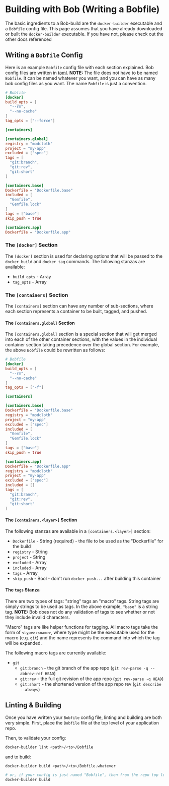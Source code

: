# Building with Bob (Writing a Bobfile)

The basic ingredients to a Bob-build are the `docker-builder` executable and a
`Bobfile` config file.  This page assumes that you have already
downloaded or built the `docker-builder` executable.  If you have not, please
check out the other docs referenced

## Writing a `Bobfile` Config

Here is an example `Bobfile` config file with each section explained.
Bob config files are written in [toml](https://github.com/mojombo/toml).
**NOTE:** The file does not have to be named `Bobfile`.  It can be named
whatever you want, and you can have as many bob config files as you
want.  The name `Bobfile` is just a convention.

```toml
# Bobfile
[docker]
build_opts = [
  "--rm",
  "--no-cache"
]
tag_opts = ["--force"]

[containers]

[containers.global]
registry = "modcloth"
project = "my-app"
excluded = ["spec"]
tags = [
  "git:branch",
  "git:rev",
  "git:short"
]

[containers.base]
Dockerfile = "Dockerfile.base"
included = [
  "Gemfile",
  "Gemfile.lock"
]
tags = ["base"]
skip_push = true

[containers.app]
Dockerfile = "Dockerfile.app"
```

### The `[docker]` Section

The `[docker]` section is used for declaring options that will be passed
to the `docker build` and `docker tag` commands.  The following stanzas
are available:

* `build_opts` - Array
* `tag_opts` - Array

### The `[containers]` Section

The `[containers]` section can have any number of sub-sections, where
each section represents a container to be built, tagged, and pushed.

#### The `[containers.global]` Section

The `[containers.global]` section is a special section that will get
merged into each of the other container sections, with the values in the
individual container section taking precedence over the global section.
For example, the above `Bobfile` could be rewritten as follows:

```toml
# Bobfile
[docker]
build_opts = [
  "--rm",
  "--no-cache"
]
tag_opts = ["-f"]

[containers]

[containers.base]
Dockerfile = "Dockerfile.base"
registry = "modcloth"
project = "my-app"
excluded = ["spec"]
included = [
  "Gemfile",
  "Gemfile.lock"
]
tags = ["base"]
skip_push = true

[containers.app]
Dockerfile = "Dockerfile.app"
registry = "modcloth"
project = "my-app"
excluded = ["spec"]
included = []
tags = [
  "git:branch",
  "git:rev",
  "git:short"
]
```

#### The `[containers.<layer>]` Section

The following stanzas are available in a `[containers.<layer>]` section:

* `Dockerfile` - String (required) - the file to be used as the
  "Dockerfile" for the build
* `registry` - String
* `project` - String
* `excluded` - Array
* `included` - Array
* `tags` - Array
* `skip_push` - Bool - don't run `docker push...` after building this
  container

#### The `tags` Stanza

There are two types of tags: "string" tags an "macro" tags.  String tags
are simply strings to be used as tags.  In the above example, `"base"`
is a string tag.  **NOTE:** Bob does not do any validation of tags to
see whether or not they include invalid characters.

"Macro" tags are like helper functions for tagging.  All macro tags take
the form of `<type>:<name>`, where type might be the executable used for
the macro (e.g. `git`) and the name represents the command into which
the tag will be expanded.

The following macro tags are currently available:

* `git`
    - `git:branch` - the git branch of the app repo (`git rev-parse -q --abbrev-ref HEAD`)
    - `git:rev` - the full git revision of the app repo (`git rev-parse -q HEAD`)
    - `git:short` - the shortened version of the app repo rev (`git describe --always`)

## Linting &amp; Building

Once you have written your `Bobfile` config file, linting and building
are both very simple.  First, place the `Bobfile` file at the top level
of your application repo. 

Then, to validate your config:

```bash
docker-builder lint <path>/<to>/Bobfile
```

and to build:

```bash
docker-builder build <path>/<to>/Bobfile.whatever

# or, if your config is just named "Bobfile", then from the repo top level...
docker-builder build
```
